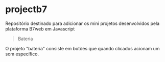 # projectb7
Repositório destinado para adicionar os mini projetos desenvolvidos pela plataforma B7web em Javascript

>Bateria

O projeto "bateria" consiste em botões que quando clicados acionam
um som específico.